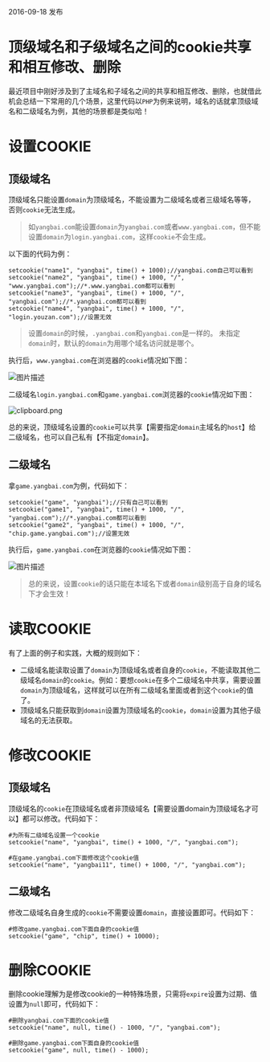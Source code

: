 2016-09-18 发布

# 顶级域名和子级域名之间的cookie共享和相互修改、删除

最近项目中刚好涉及到了主域名和子域名之间的共享和相互修改、删除，也就借此机会总结一下常用的几个场景，这里代码以`PHP`为例来说明，域名的话就拿顶级域名和二级域名为例，其他的场景都是类似哈！

# 设置COOKIE

## 顶级域名

顶级域名只能设置`domain`为顶级域名，不能设置为二级域名或者三级域名等等，否则`cookie`无法生成。

> 如`yangbai.com`能设置`domain`为`yangbai.com`或者`www.yangbai.com`，但不能设置`domain`为`login.yangbai.com`，这样`cookie`不会生成。

以下面的代码为例：

```
setcookie("name1", "yangbai", time() + 1000);//yangbai.com自己可以看到
setcookie("name2", "yangbai", time() + 1000, "/", "www.yangbai.com");//*.www.yangbai.com都可以看到
setcookie("name3", "yangbai", time() + 1000, "/", "yangbai.com");//*.yangbai.com都可以看到
setcookie("name4", "yangbai", time() + 1000, "/", "login.youzan.com");//设置无效
```

> 设置`domain`的时候，`.yangbai.com`和`yangbai.com`是一样的。
> 未指定`domain`时，默认的`domain`为用哪个域名访问就是哪个。

执行后，`www.yangbai.com`在浏览器的`cookie`情况如下图：

![图片描述](https://segmentfault.com/img/bVDeNV?w=2413&h=238)

二级域名`login.yangbai.com`和`game.yangbai.com`浏览器的`cookie`情况如下图：

![clipboard.png](https://segmentfault.com/img/bVDeOc?w=1208&h=70)

总的来说，顶级域名设置的`cookie`可以共享【需要指定`domain`主域名的`host`】给二级域名，也可以自己私有【不指定`domain`】。

## 二级域名

拿`game.yangbai.com`为例，代码如下：

```
setcookie("game", "yangbai");//只有自己可以看到
setcookie("game1", "yangbai", time() + 1000, "/", "yangbai.com");//*.yangbai.com都可以看到
setcookie("game2", "yangbai", time() + 1000, "/", "chip.game.yangbai.com");//设置无效
```

执行后，`game.yangbai.com`在浏览器的`cookie`情况如下图：

![图片描述](https://segmentfault.com/img/bVDfC3?w=2411&h=170)

> 总的来说，设置`cookie`的话只能在本域名下或者`domain`级别高于自身的域名下才会生效！

# 读取COOKIE

有了上面的例子和实践，大概的规则如下：

- 二级域名能读取设置了`domain`为顶级域名或者自身的`cookie`，不能读取其他二级域名`domain`的`cookie`。例如：要想`cookie`在多个二级域名中共享，需要设置`domain`为顶级域名，这样就可以在所有二级域名里面或者到这个`cookie`的值了。
- 顶级域名只能获取到`domain`设置为顶级域名的`cookie`，`domain`设置为其他子级域名的无法获取。

# 修改COOKIE

## 顶级域名

顶级域名的`cookie`在顶级域名或者非顶级域名【需要设置domain为顶级域名才可以】都可以修改。代码如下：

```
#为所有二级域名设置一个cookie
setcookie("name", "yangbai", time() + 1000, "/", "yangbai.com");

#在game.yangbai.com下面修改这个cookie值
setcookie("name", "yangbai11", time() + 1000, "/", "yangbai.com");
```

## 二级域名

修改二级域名自身生成的`cookie`不需要设置`domain`，直接设置即可。代码如下：

```
#修改game.yangbai.com下面自身的cookie值
setcookie("game", "chip", time() + 10000);
```

# 删除COOKIE

删除cookie理解为是修改cookie的一种特殊场景，只需将`expire`设置为过期、值设置为`null`即可，代码如下：

```
#删除yangbai.com下面的cookie值
setcookie("name", null, time() - 1000, "/", "yangbai.com");

#删除game.yangbai.com下面自身的cookie值
setcookie("game", null, time() - 1000);
```